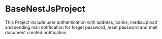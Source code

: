 # BaseNestJsProject
This Project include user authentication with address, banks, mediaUpload and sending mail notification for forget password, reset password and mail document created notification
